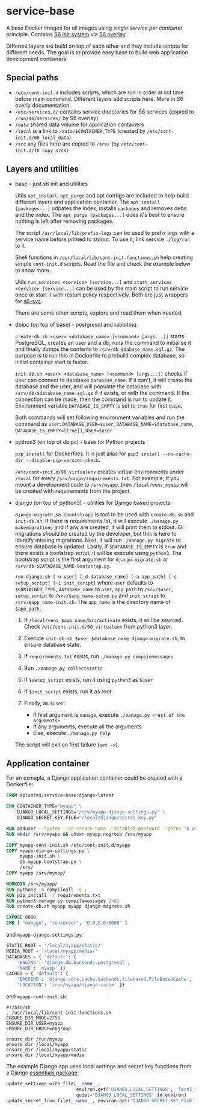 # service-base

A base Docker images for all images using _single service per container_ principle.
Contains [S6 init system](https://skarnet.org/software/s6-linux-init/) via [S6 overlay](https://github.com/just-containers/s6-overlay).

Different layers are build on top of each other and they include scripts for different needs.
The goal is to provide easy base to build web application development containers.

## Special paths

* `/etc/cont-init.d` includes scripts, which are run in order at init time before main command.
  Different layers add scripts here.
  More in S6 overly documentation.
* `/etc/services.d/` contains service directories for S6 services (copied to `/run/s6/services/` by S6 overlay)
* `/data` shared data volume for application containers
* `/local` is a link to `/data/$CONTAINER_TYPE` (created by `/etc/cont-init.d/00_local_data`)
* `/src` any files here are copied to `/srv/` (by `/etc/cont-init.d/10_copy_srcs`)


## Layers and utilities

* base - just s6 init and utilities

    Utils `apt_install`, `apt_purge` and apt configs are included to help build different layers and application container.
    The `apt_install [packages...]` udpates the index, installs `packages` and removes debs and the index.
    The `apt_purge [packages...]` does it's best to ensure nothing is left after removing packages.

    The script `/usr/local/lib/prefix-logs` can be used to prefix logs with a service name before printed to stdout.
    To use it, link service `./log/run` to it.

    Shell functions in `/usr/local/lib/cont-init-functions.sh` help creating simple `cont-init.d` scripts.
    Read the file and check the example below to know more.

    Utils `run_services <service> [service...]` and `start_services <service> [service...]` can be used by the main script to run service once or start it with restart policy respectively.
    Both are just wrappers for [s6-svc](https://skarnet.org/software/s6/s6-svc.html).

    There are some other scripts, explore and read them when needed.

* dbipc (on top of base) - postgresql and rabbitmq

    `create-db.sh <user> <database_name> [<command> [args...]]`
    starts PostgreSQL, creates an user and a db, runs the command to initialise it and finally dumps the contents to `/srv/db-$dabase_mame.sql.gz`.
    The purpose is to run this in Dockerfile to prebuild complex database, so initial container start is faster.

    `init-db.sh <user> <database_name> [<command> [args...]]`
    checks if user can connect to database `database_name`.
    If it can't, it will create the database and the user, and will populate the database with `/srv/db-$database_name.sql.gz` if it exists, or with the command.
    If the connection can be made, then the command is run to update it.
    Environment variable `DATABASE_IS_EMPTY` is set to `true` for first case.

    Both commands will set following environment variables and run the command as `user`:
    `DATABASE_USER=$user`,
    `DATABASE_NAME=$database_name`,
    `DATABASE_IS_EMPTY=[true|]`,
    `USER=$user`

* python3 (on top of dbipc) - base for Python projects

    `pip_install` for Dockerfiles.
    It is just alias for `pip3 install --no-cache-dir --disable-pip-version-check`.

    `/etc/cont-init.d/90_virtualenv` creates virtual environments under `/local` for every `/srv/<app>/requirements.txt`.
    For example, if you mount a development code to `/srv/myapp`, then `/local/venv_myapp` will be created with requirements from the project.

* django (on top of python3) - utilities for Django based projects

    `django-migrate.sh [bootstrap]` is tool to be used with `create-db.sh` and `init-db.sh`.
    If there is requirements.txt, it will execute `./manage.py makemigrations` and if any are created, it will print them to stdout.
    All migrations _should be_ created by the developer, but this is here to identify missing migrations.
    Next, it will run `./manage.py migrate` to ensure database is updated.
    Lastly, if `$DATABASE_IS_EMPTY` is `true` and there exists a bootstrap script, it will be execute using `python3`.
    The bootstrap script is the first argument for `django-migrate.sh` or `/srv/db-$DATABASE_NAME-bootstrap.py`.

    `run-django.sh [-u user] [-d database_name] [-a app_path] [-s setup_script] [-i init_script]` where
    `user` defaults  to `$CONTAINER_TYPE`,
    `database_name` to `user`,
    `app_path` to `/srv/$user`,
    `setup_script` to `/srv/$app_name-setup.py` and
    `init_script` to `/srv/$app_name-init.sh`.
    The `app_name` is the directory name of `$app_path`.

    1. If `/local/venv_$app_name/bin/activate` exists, it will be sourced. Check `/etc/cont-init.d/90_virtualenv` from python3 layer.
    1. Execute `init-db.sh $user $database_name django-migrate.sh`, to ensure database state.
    1. If `requirements.txt` exists, run `./manage.py compilemessages`
    1. Run `./manage.py collectstatic`
    1. If `$setup_script` exists, run it using `python3` as `$user`
    1. If `$init_script` exists, run it as root.
    1. Finally, as `$user`:

        * If first argument is `manage`, execute `./manage.py <rest of the arguments>`
        * If any arguments, execute all the arguments
        * Else, execute `./manage.py help`

    The script will exit on first failure (`set -x`).


## Application container

For an exmaple, a Django application container could be created with a Dockerfile:

```Dockerfile
FROM apluslms/service-base:django-latest

ENV CONTAINER_TYPE="myapp" \
    DJANGO_LOCAL_SETTINGS="/srv/myapp-django-settings.py" \
    DJANGO_SECRET_KEY_FILE="/local/django/secret_key.py"

RUN adduser --system --no-create-home --disabled-password --gecos "A webapp server,,," --home /srv/myapp --ingroup nogroup myapp
RUN mkdir /srv/myapp && chown myapp.nogroup /srv/myapp

COPY myapp-cont-init.sh /etc/cont-init.d/myapp
COPY myapp-django-settings.py \
     myapp-init.sh \
     db-myapp-bootstrap.py \
     /srv/
COPY myapp /srv/myapp/

WORKDIR /srv/myapp/
RUN python3 -m compileall -q .
RUN pip_install -r requirements.txt
RUN python3 manage.py compilemessages 2>&1
RUN create-db.sh myapp myapp django-migrate.sh

EXPOSE 8000
CMD [ "manage", "runserver", "0.0.0.0:8000" ]
```

and `myapp-django-settings.py`:

```python
STATIC_ROOT = '/local/myapp/static/'
MEDIA_ROOT = '/local/myapp/media/'
DATABASES = { 'default': {
    'ENGINE': 'django.db.backends.postgresql',
    'NAME': 'myapp' }}
CACHES = { 'default': {
    'BACKEND': 'django.core.cache.backends.filebased.FileBasedCache',
    'LOCATION': '/run/myapp/django-cache' }}
```

and `myapp-cont-init.sh`:

```shell
#!/bin/sh
. /usr/local/lib/cont-init-functions.sh
ENSURE_DIR_MODE=2755
ENSURE_DIR_USER=myapp
ENSURE_DIR_GROUP=nogroup

ensure_dir /run/myapp
ensure_dir /local/myapp
ensure_dir /local/myapp/static
ensure_dir /local/myapp/media
```

The example Django app uses local settings and secret key functions from a Django [essentials package](https://pypi.org/project/raphendyr-django-essentials/):

```python
update_settings_with_file(__name__,
                          environ.get('DJANGO_LOCAL_SETTINGS', 'local_settings'),
                          quiet='DJANGO_LOCAL_SETTINGS' in environ)
update_secret_from_file(__name__, environ.get('DJANGO_SECRET_KEY_FILE', 'secret_key'))
```
